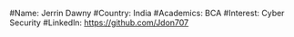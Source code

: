 #Name: Jerrin Dawny
#Country: India
#Academics: BCA
#Interest: Cyber Security
#Linkedln: https://github.com/Jdon707
